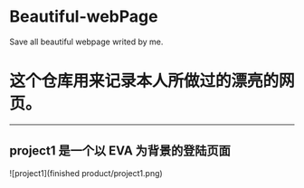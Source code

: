 # Beautiful-webPage
Save all beautiful webpage writed by me.

# 这个仓库用来记录本人所做过的漂亮的网页。
--- 

## project1 是一个以 EVA 为背景的登陆页面
![project1](finished product/project1.png)